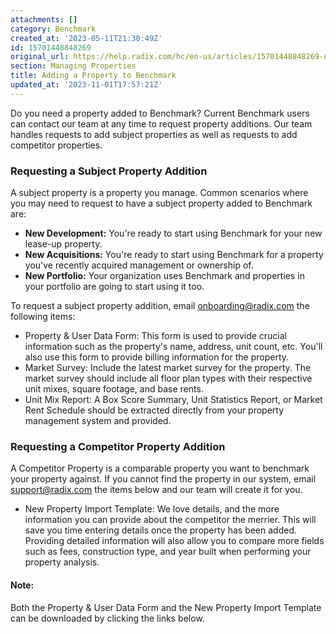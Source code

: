 ```yaml
---
attachments: []
category: Benchmark
created_at: '2023-05-11T21:30:49Z'
id: 15701448848269
original_url: https://help.radix.com/hc/en-us/articles/15701448848269-Adding-a-Property-to-Benchmark
section: Managing Properties
title: Adding a Property to Benchmark
updated_at: '2023-11-01T17:57:21Z'
---
```


Do you need a property added to Benchmark? Current Benchmark users can contact our team at any time to request property additions. Our team handles requests to add subject properties as well as requests to add competitor properties.

### **Requesting a Subject Property Addition**

A subject property is a property you manage. Common scenarios where you may need to request to have a subject property added to Benchmark are:

* **New Development:** You're ready to start using Benchmark for your new lease-up property.
* **New Acquisitions:** You're ready to start using Benchmark for a property you've recently acquired management or ownership of.
* **New Portfolio:** Your organization uses Benchmark and properties in your portfolio are going to start using it too.

To request a subject property addition, email [onboarding@radix.com](mailto:onboarding@radix.com) the following items:

+ Property & User Data Form: This form is used to provide crucial information such as the property's name, address, unit count, etc. You'll also use this form to provide billing information for the property.
+ Market Survey: Include the latest market survey for the property. The market survey should include all floor plan types with their respective unit mixes, square footage, and base rents.
+ Unit Mix Report: A Box Score Summary, Unit Statistics Report, or Market Rent Schedule should be extracted directly from your property management system and provided.

### **Requesting a Competitor Property Addition**

A Competitor Property is a comparable property you want to benchmark your property against. If you cannot find the property in our system, email [support@radix.com](mailto:support@radix.com) the items below and our team will create it for you.

+ New Property Import Template: We love details, and the more information you can provide about the competitor the merrier. This will save you time entering details once the property has been added. Providing detailed information will also allow you to compare more fields such as fees, construction type, and year built when performing your property analysis.

#### Note:

Both the Property & User Data Form and the New Property Import Template can be downloaded by clicking the links below.